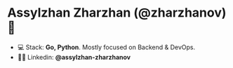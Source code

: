 <h1 align="left">Assylzhan Zharzhan (@zharzhanov) 👋</h1>

- 💻 Stack: **Go, Python**. Mostly focused on Backend & DevOps.
- 👨‍💻 Linkedin: **@assylzhan-zharzhanov**
<!-- - Instagram: **@zharzhanov** -->

<!--
**AssylzhanZharzhanov/AssylzhanZharzhanov** is a ✨ _special_ ✨ repository because its `README.md` (this file) appears on your GitHub profile.

Here are some ideas to get you started:

- 🔭 I’m currently working on ...
- 🌱 I’m currently learning ...
- 👯 I’m looking to collaborate on ...
- 🤔 I’m looking for help with ...
- 💬 Ask me about ...
- 📫 How to reach me: ...
- 😄 Pronouns: ...
- ⚡ Fun fact: ...
-->
